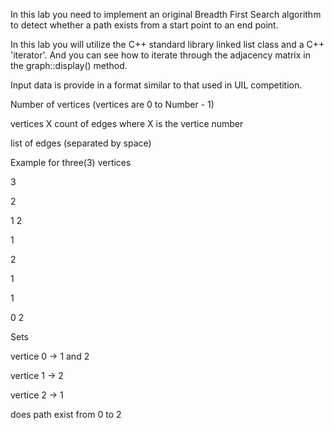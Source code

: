 In this lab you need to implement an original Breadth First Search algorithm to detect whether a path exists from a start point to an end point.

In this lab you will utilize the C++ standard library linked list class and a C++ 'iterator'.  And you can see how to iterate through the adjacency matrix in the graph::display() method.

Input data is provide in a format similar to that used in UIL competition.

Number of vertices (vertices are 0 to Number - 1)

vertices X count of edges where X is the vertice number

list of edges (separated by space)

Example for three(3) vertices

3

2

1 2

1

2

1

1

0 2

Sets

vertice 0 -> 1 and 2

vertice 1 -> 2

vertice 2 -> 1

does path exist from 0 to 2

 

